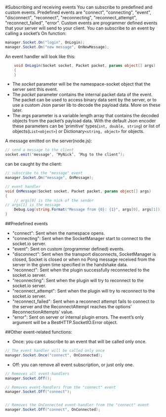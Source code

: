 #Subscribing and receiving events
You can subscribe to predefined and custom events. Predefined events are "connect", "connecting", "event", "disconnect", "reconnect", "reconnecting", "reconnect_attempt", "reconnect_failed", "error". Custom events are programmer defined events that your server will send to your client. You can subscribe to an event by calling a socket’s On function:

```csharp
manager.Socket.On("login", OnLogin);
manager.Socket.On("new message", OnNewMessage);
```

An event handler will look like this:

```csharp
	void OnLogin(Socket socket, Packet packet, params object[] args)
	{
	}
```


- The *socket* parameter will be the namespace-socket object that the server sent this event.
- The *packet* parameter contains the internal packet data of the event. The packet can be used to access binary data sent by the server, or to use a custom Json parser lib to decode the payload data. More on these later.
- The *args* parameter is a variable length array that contains the decoded objects from the packet’s payload data. With the default Json encoder these parameters can be ‘primitive’ types(`int, double, string`) or list of objects(`List<object>`) or Dictionary`<string, object>` for objects.

A message emitted on the server(node.js):

```csharp
// send a message to the client
socket.emit('message', ‘MyNick’, ‘Msg to the client’);
```

can be caught by the client:

```csharp
// subscribe to the "message" event
manager.Socket.On("message", OnMessage);

// event handler
void OnMessage(Socket socket, Packet packet, params object[] args)
{
	// args[0] is the nick of the sender
// args[1] is the message
	Debug.Log(string.Format("Message from {0}: {1}", args[0], args[1]));
}
```

##Predefined events

- "connect": Sent when the namespace opens.
- "connecting": Sent when the SocketManager start to connect to the socket.io server.
- "event": Sent on custom (programmer defined) events.
- "disconnect": Sent when the transport disconnects, SocketManager is closed, Socket is closed or when no Pong message received from the server in the given time specified in the handshake data.
- "reconnect": Sent when the plugin successfully reconnected to the socket.io server.
- "reconnecting": Sent when the plugin will try to reconnect to the socket.io server.
- "reconnect_attempt": Sent when the plugin will try to reconnect to the socket.io server.
- "reconnect_failed": Sent when a reconnect attempt fails to connect to the server and the ReconnectAttempt reaches the options’ ReconnectionAttempts’ value.
- "error": Sent on server or internal plugin errors. The event’s only argument will be a BestHTTP.SocketIO.Error object.

##Other event-related functions:

- Once: you can subscribe to an event that will be called only once.

```csharp
// The event handler will be called only once
manager.Socket.Once("connect", OnConnected);
```

- Off: you can remove all event subscription, or just only one.

```csharp
// Removes all event-handlers
manager.Socket.Off();

// Removes event-handlers from the "connect" event
manager.Socket.Off("connect");


// Removes the OnConnected event-handler from the "connect" event
manager.Socket.Off("connect", OnConnected);
```